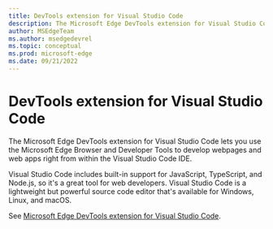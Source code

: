 ```yaml
---
title: DevTools extension for Visual Studio Code
description: The Microsoft Edge DevTools extension for Visual Studio Code lets you use the Microsoft Edge Browser and Developer Tools to develop webpages and web apps right from within the Visual Studio Code IDE.
author: MSEdgeTeam
ms.author: msedgedevrel
ms.topic: conceptual
ms.prod: microsoft-edge
ms.date: 09/21/2022
---
```

# DevTools extension for Visual Studio Code
<!-- this is an aux jump page, that appears in the IDE TOC bucket rather than in the DevTools extension bucket -->

The Microsoft Edge DevTools extension for Visual Studio Code lets you use the Microsoft Edge Browser and Developer Tools to develop webpages and web apps right from within the Visual Studio Code IDE.

Visual Studio Code includes built-in support for JavaScript, TypeScript, and Node.js, so it's a great tool for web developers.  Visual Studio Code is a lightweight but powerful source code editor that's available for Windows, Linux, and macOS.

See [Microsoft Edge DevTools extension for Visual Studio Code](../microsoft-edge-devtools-extension.md).

